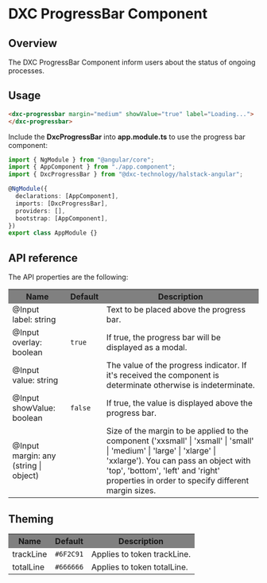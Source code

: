 # DXC ProgressBar Component

## Overview

The DXC ProgressBar Component inform users about the status of ongoing processes.

## Usage

```html
<dxc-progressbar margin="medium" showValue="true" label="Loading...">
</dxc-progressbar>
```

Include the **DxcProgressBar** into **app.module.ts** to use the progress bar component:

```ts
import { NgModule } from "@angular/core";
import { AppComponent } from "./app.component";
import { DxcProgressBar } from "@dxc-technology/halstack-angular";

@NgModule({
  declarations: [AppComponent],
  imports: [DxcProgressBar],
  providers: [],
  bootstrap: [AppComponent],
})
export class AppModule {}
```

## API reference

The API properties are the following:

<table>
    <tr style="background-color: grey">
        <th>Name</th>
        <th>Default</th>
        <th>Description</th>
    </tr>
    <tr>
        <td>@Input<br>label: string</td>
        <td></td>
        <td>Text to be placed above the progress bar.</td>
    </tr>
    <tr>
        <td>@Input<br>overlay: boolean</td>
        <td>
        <code>true</code>
        </td>
        <td>If true, the progress bar will be displayed as a modal.</td>
    </tr>
    <tr>
        <td>@Input<br>value: string</td>
        <td></td>
        <td>
        The value of the progress indicator. If it's received the component is
        determinate otherwise is indeterminate.
        </td>
    </tr>
    <tr>
        <td>@Input<br>showValue: boolean</td>
        <td>
        <code>false</code>
        </td>
        <td>If true, the value is displayed above the progress bar.</td>
    </tr>
    <tr>
        <td>@Input<br>margin: any (string | object)</td>
        <td></td>
        <td>
        Size of the margin to be applied to the component ('xxsmall' | 'xsmall' |
        'small' | 'medium' | 'large' | 'xlarge' | 'xxlarge'). You can pass an
        object with 'top', 'bottom', 'left' and 'right' properties in order to
        specify different margin sizes.
        </td>
    </tr>
</table>

## Theming

<table>
    <tr style="background-color: grey">
        <th>Name</th>
        <th>Default</th>
        <th>Description</th>
    </tr>
    <tr>
        <td>trackLine</td>
        <td><code>#6F2C91</code></td>
        <td>Applies to token trackLine.</td>
    </tr>
    <tr>
        <td>totalLine</td>
        <td><code>#666666</code></td>
        <td>Applies to token totalLine.</td>
    </tr>
</table>
